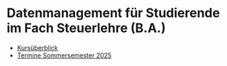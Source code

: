 # Datenmanagement für Studierende im Fach Steuerlehre (B.A.)

* [Kursüberblick](kursueberblick/info.MD)
* [Termine Sommersemester 2025](termine/info.MD)
